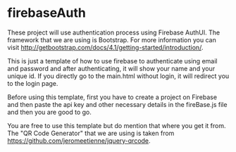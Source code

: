# firebaseAuth
These project will use authentication process using Firebase AuthUI.
The framework that we are using is Bootstrap. For more information you can visit http://getbootstrap.com/docs/4.1/getting-started/introduction/.

This is just a template of how to use firebase to authenticate using email and password and after authenticating, it will show your name and your unique id. If you directly go to the main.html without login, it will redirect you to the login page.

Before using this template, first you have to create a project on Firebase and then paste the api key and other necessary details in the fireBase.js file and then you are good to go.

You are free to use this template but do mention that where you get it from.
The "QR Code Generator" that we are using is taken from https://github.com/jeromeetienne/jquery-qrcode.
